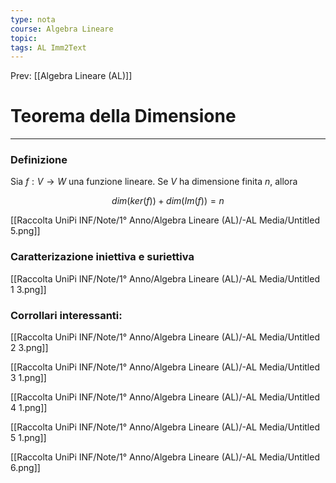 ```yaml
---
type: nota
course: Algebra Lineare
topic: 
tags: AL Imm2Text 
---
```


Prev: [[Algebra Lineare (AL)]]

# Teorema della Dimensione
---

### Definizione

Sia $f : V \rightarrow W$ una funzione lineare. Se $V$ ha dimensione finita $n$, allora

$$
dim(ker(f)) + dim(Im(f)) =n
$$

[[Raccolta UniPi INF/Note/1° Anno/Algebra Lineare (AL)/-AL Media/Untitled 5.png]]

### Caratterizazione iniettiva e suriettiva

[[Raccolta UniPi INF/Note/1° Anno/Algebra Lineare (AL)/-AL Media/Untitled 1 3.png]]

### Corrollari interessanti:

[[Raccolta UniPi INF/Note/1° Anno/Algebra Lineare (AL)/-AL Media/Untitled 2 3.png]]

[[Raccolta UniPi INF/Note/1° Anno/Algebra Lineare (AL)/-AL Media/Untitled 3 1.png]]

[[Raccolta UniPi INF/Note/1° Anno/Algebra Lineare (AL)/-AL Media/Untitled 4 1.png]]

[[Raccolta UniPi INF/Note/1° Anno/Algebra Lineare (AL)/-AL Media/Untitled 5 1.png]]

[[Raccolta UniPi INF/Note/1° Anno/Algebra Lineare (AL)/-AL Media/Untitled 6.png]]

